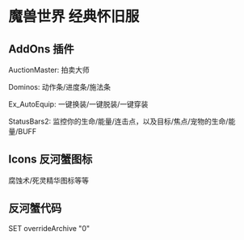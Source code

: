 # 魔兽世界 经典怀旧服

## AddOns 插件
AuctionMaster: 拍卖大师

Dominos: 动作条/进度条/施法条

Ex_AutoEquip: 一键换装/一键脱装/一键穿装

StatusBars2: 监控你的生命/能量/连击点，以及目标/焦点/宠物的生命/能量/BUFF

## Icons 反河蟹图标
腐蚀术/死灵精华图标等等


## 反河蟹代码

SET overrideArchive "0"